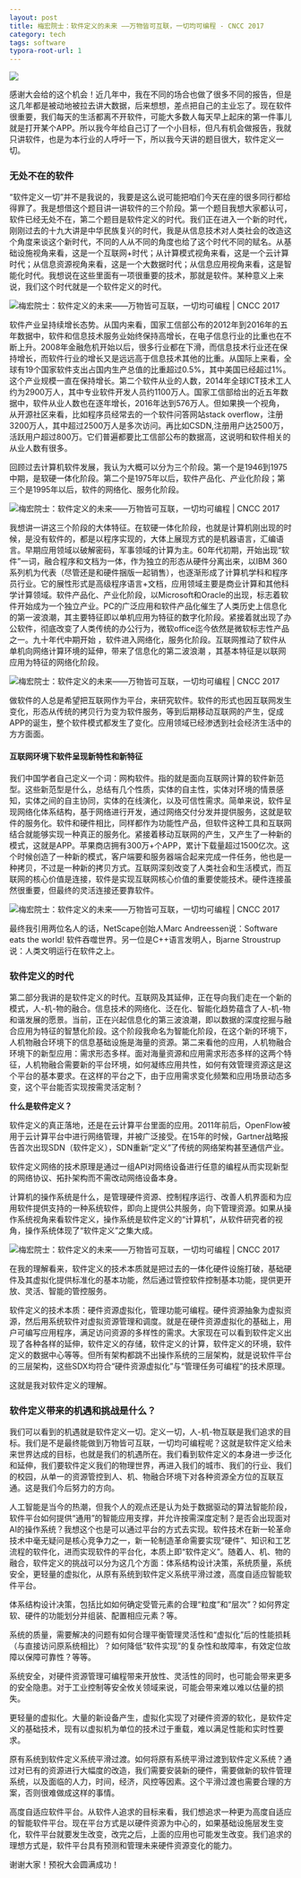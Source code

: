 ```yaml
---
layout: post
title: 梅宏院士：软件定义的未来 ——万物皆可互联，一切均可编程 - CNCC 2017
category: tech
tags: software
typora-root-url: 1
---
```

![](https://cdn.kelu.org/blog/tags/network.jpg)

感谢大会给的这个机会！近几年中，我在不同的场合也做了很多不同的报告，但是这几年都是被动地被拉去讲大数据，后来想想，差点把自己的主业忘了。现在软件很重要，我们每天的生活都离不开软件，可能大多数人每天早上起床的第一件事儿就是打开某个APP。所以我今年给自己订了一个小目标，但凡有机会做报告，我就只讲软件，也是为本行业的人呼吁一下，所以我今天讲的题目很大，软件定义一切。

### 无处不在的软件

“软件定义一切”并不是我说的，我要是这么说可能把咱们今天在座的很多同行都给得罪了。我是想借这个题目讲一讲软件的三个阶段。第一个题目我想大家都认可，软件已经无处不在，第二个题目是软件定义的时代。我们正在进入一个新的时代，刚刚过去的十九大讲是中华民族复兴的时代，我是从信息技术对人类社会的改造这个角度来谈这个新时代，不同的人从不同的角度也给了这个时代不同的赋名。从基础设施视角来看，这是一个互联网+时代；从计算模式视角来看，这是一个云计算时代；从信息资源视角来看，这是一个大数据时代；从信息应用视角来看，这是智能化时代。我想说在这些里面有一项很重要的技术，那就是软件。某种意义上来说，我们这个时代就是一个软件定义的时代。

![梅宏院士：软件定义的未来——万物皆可互联，一切均可编程 | CNCC 2017](https://cdn.kelu.org/blog/2019/10/59f35a5502be0.jpg)

软件产业呈持续增长态势。从国内来看，国家工信部公布的2012年到2016年的五年数据中，软件和信息技术服务业始终保持高增长，在电子信息行业的比重也在不断上升。2008年金融危机开始以后，很多行业都在下滑，而信息技术行业还在保持增长，而软件行业的增长又是远远高于信息技术其他的比重。从国际上来看，全球有19个国家软件支出占国内生产总值的比重超过0.5%，其中美国已经超过1%。这个产业规模一直在保持增长。第二个软件从业的人数，2014年全球ICT技术工人约为2900万人，其中专业软件开发人员约1100万人。国家工信部给出的近五年数据中，软件从业人数也在逐年增长，2016年达到576万人。但如果换一个视角，从开源社区来看，比如程序员经常去的一个软件问答网站stack overflow，注册3200万人，其中超过2500万人是多次访问。再比如CSDN,注册用户达2500万，活跃用户超过800万。它们普遍都要比工信部公布的数据高，这说明和软件相关的从业人数有很多。

回顾过去计算机软件发展，我认为大概可以分为三个阶段。第一个是1946到1975中期，是软硬一体化阶段。第二个是1975年以后，软件产品化、产业化阶段；第三个是1995年以后，软件的网络化、服务化阶段。

![梅宏院士：软件定义的未来——万物皆可互联，一切均可编程 | CNCC 2017](https://cdn.kelu.org/blog/2019/10/59f35a8795d0f.jpg)

我想讲一讲这三个阶段的大体特征。在软硬一体化阶段，也就是计算机刚出现的时候，是没有软件的，都是以程序实现的，大体上展现方式的是机器语言，汇编语言。早期应用领域以破解密码，军事领域的计算为主。60年代初期，开始出现“软件”一词，融合程序和文档为一体，作为独立的形态从硬件分离出来，以IBM 360系列机为代表（尽管还是和硬件捆版一起销售），也逐渐形成了计算机学科和程序员行业。它的展性形式是高级程序语言+文档，应用领域主要是商业计算和其他科学计算领域。软件产品化、产业化阶段，以Microsoft和Oracle的出现，标志着软件开始成为一个独立产业。PC的广泛应用和软件产品化催生了人类历史上信息化的第一波浪潮，其主要特征即以单机应用为特征的数字化阶段。紧接着就出现了办公软件，彻底改变了人类传统的办公行为，微软office迄今依然是微软标志性产品之一。九十年代中期开始 ，软件进入网络化，服务化阶段。互联网推动了软件从单机向网络计算环境的延伸，带来了信息化的第二波浪潮 ，其基本特征是以联网应用为特征的网络化阶段。 

![梅宏院士：软件定义的未来——万物皆可互联，一切均可编程 | CNCC 2017](https://cdn.kelu.org/blog/2019/10/59f357dd7e495.jpg)

做软件的人总是希望把互联网作为平台，来研究软件。软件的形式也因互联网发生变化，形态从传统的拷贝行为变为软件服务，等到后期移动互联网的产生，促成APP的诞生，整个软件模式都发生了变化。应用领域已经渗透到社会经济生活中的方方面面。

#### 互联网环境下软件呈现新特性和新特征

我们中国学者自己定义一个词：网构软件。指的就是面向互联网计算的软件新范型。这些新范型是什么，总结有几个性质，实体的自主性，实体对环境的情景感知，实体之间的自主协同，实体的在线演化，以及可信性需求。简单来说，软件呈现网络化体系结构，基于网络进行开发，通过网络交付分发并提供服务，这就是软件的服务化。软件和硬件相比，同样都作为功能性产品，但软件这种工具和互联网结合就能够实现一种真正的服务化。紧接着移动互联网的产生，又产生了一种新的模式，这就是APP。苹果商店拥有300万+个APP，累计下载量超过1500亿次。这个时候创造了一种新的模式，客户端要和服务器端合起来完成一件任务，他也是一种拷贝，不过是一种新的拷贝方式。互联网深刻改变了人类社会和生活模式，而互联网的核心价值是连接，软件是实现互联网核心价值的重要使能技术。硬件连接虽然很重要，但最终的灵活连接还要靠软件。

![梅宏院士：软件定义的未来——万物皆可互联，一切均可编程 | CNCC 2017](https://cdn.kelu.org/blog/2019/10/59f3580f067b2.jpg)

最终我引用两位名人的话，NetScape创始人Marc Andreessen说：Software eats the world! 软件吞噬世界。另一位是C++语言发明人，Bjarne Stroustrup说：人类文明运行在软件之上。

### **软件定义的时代**

第二部分我讲的是软件定义的时代。互联网及其延伸，正在导向我们走在一个新的模式，人-机-物的融合。信息技术的网络化、泛在化、智能化趋势蕴含了人-机-物和谐发展的愿景。当前，正在兴起信息化的第三波浪潮，即以数据的深度挖掘与融合应用为特征的智慧化阶段。这个阶段我命名为智能化阶段，在这个新的环境下，人机物融合环境下的信息基础设施是海量的资源。第二来看他的应用，人机物融合环境下的新型应用：需求形态多样。面对海量资源和应用需求形态多样的这两个特征，人机物融合需要新的平台环境，如何凝练应用共性，如何有效管理资源这是这个平台的基本要求。在这样的平台之下，由于应用需求变化频繁和应用场景动态多变，这个平台能否实现按需灵活定制？

**什么是软件定义？**

软件定义的真正落地，还是在云计算平台里面的应用。2011年前后，OpenFlow被用于云计算平台中进行网络管理，并被广泛接受。在15年的时候，Gartner战略报告首次出现SDN（软件定义），SDN重新“定义”了传统的网络架构甚至通信产业。

软件定义网络的技术原理是通过一组API对网络设备进行任意的编程从而实现新型的网络协议、拓扑架构而不需改动网络设备本身。

计算机的操作系统是什么，是管理硬件资源、控制程序运行、改善人机界面和为应用软件提供支持的一种系统软件，即向上提供公共服务，向下管理资源。如果从操作系统视角来看软件定义，操作系统是软件定义的“计算机”，从软件研究者的视角，操作系统体现了“软件定义”之集大成。

![梅宏院士：软件定义的未来——万物皆可互联，一切均可编程 | CNCC 2017](https://cdn.kelu.org/blog/2019/10/59f35bbea563f.jpg)

在我的理解看来，软件定义的技术本质就是把过去的一体化硬件设施打破，基础硬件及其虚拟化提供标准化的基本功能，然后通过管控软件控制基本功能，提供更开放、灵活、智能的管控服务。

软件定义的技术本质：硬件资源虚拟化，管理功能可编程。硬件资源抽象为虚拟资源，然后用系统软件对虚拟资源管理和调度。就是在硬件资源虚拟化的基础上，用户可编写应用程序，满足访问资源的多样性的需求。大家现在可以看到软件定义出现了各种各样的延伸，软件定义的存储，软件定义的计算，软件定义的环境，软件定义的数据中心等等。但所有架构都跳不出操作系统的三层架构，就是说软件平台的三层架构，这些SDX均符合“硬件资源虚拟化”与“管理任务可编程”的技术原理。

这就是我对软件定义的理解。

### 软件定义带来的机遇和挑战是什么？

我们可以看到的机遇就是软件定义一切。定义一切，人-机-物互联是我们追求的目标。我们是不是最终能做到万物皆可互联，一切均可编程呢？这就是软件定义给未来世界达成的目标，也就是我们的机遇所在。我们看到软件定义的本身进一步泛化和延伸，我们要软件定义我们的物理世界，再进入我们的城市、我们的行业、我们的校园，从单一的资源管控到人、机、物融合环境下对各种资源全方位的互联互通。这是我们今后努力的方向。

人工智能是当今的热潮，但我个人的观点还是认为处于数据驱动的算法智能阶段，软件平台如何提供“通用”的智能应用支撑，并允许按需深度定制？是否会出现面对AI的操作系统？我想这个也是可以通过平台的方式去实现。软件技术在新一轮革命技术中毫无疑问是核心竞争力之一，新一轮制造革命需要实现“硬件”、知识和工艺流程的软件化，进而实现软件的平台化，本质上即“软件定义”。随着人、机、物的融合，软件定义的挑战可以分为这几个方面：体系结构设计决策，系统质量，系统安全，更轻量的虚拟化，从原有系统到软件定义系统平滑过渡，高度自适应智能软件平台。

体系结构设计决策，包括比如如何确定受管元素的合理“粒度”和“层次”？如何界定软、硬件的功能划分并组装、配置相应元素？等。

系统的质量，需要解决的问题有如何合理平衡管理灵活性和“虚拟化”后的性能损耗（与直接访问原系统相比）？如何降低“软件实现”的复杂性和故障率，有效定位故障以保障可靠性？等等。

系统安全，对硬件资源管理可编程带来开放性、灵活性的同时，也可能会带来更多的安全隐患。对于工业控制等安全攸关领域来说，可能会带来难以难以估量的损失。

更轻量的虚拟化。大量的新设备产生，虚拟化实现了对硬件资源的软化，是软件定义的基础技术，现有以虚拟机为单位的技术过于重载，难以满足性能和实时性要求。

原有系统到软件定义系统平滑过渡。如何将原有系统平滑过渡到软件定义系统？通过对已有的资源进行大幅度的改造，我们需要安装新的硬件，需要做新的软件管理系统，以及面临的人力，时间，经济，风控等因素。这个平滑过渡也需要合理的方案，否则很难做成这样的事情。

高度自适应软件平台。从软件人追求的目标来看，我们想追求一种更为高度自适应的智能软件平台。现在平台方式是以硬件资源为中心的，如果基础设施层发生变化，软件平台就要发生改变，改完之后，上面的应用也可能发生改变。我们追求的理想方式是，软件平台具有预测和管理未来硬件资源变化的能力。

谢谢大家！预祝大会圆满成功！